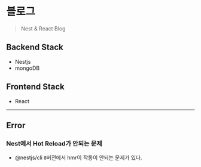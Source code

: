 # 블로그

> Nest & React Blog

## Backend Stack

- Nestjs
- mongoDB

## Frontend Stack

- React

---

## Error

### Nest에서 Hot Reload가 안되는 문제

- @nestjs/cli `8`버전에서 hmr이 작동이 안되는 문제가 있다.

